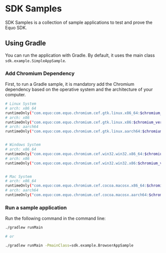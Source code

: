 # SDK Samples

SDK Samples is a collection of sample applications to test and prove the Equo SDK.

## Using Gradle

You can run the application with Gradle. By default, it uses the main class `sdk.example.SimpleAppSample`.

### Add Chromium Dependency

First, to run a Gradle sample, it is mandatory add the Chromium dependency based on the operative system and the architecture of your computer.

```sh
# Linux System
# arch: x86_64
runtimeOnly("com.equo:com.equo.chromium.cef.gtk.linux.x86_64:$chromium_version")
# arch: x86
runtimeOnly("com.equo:com.equo.chromium.cef.gtk.linux.x86:$chromium_version")
# arch: aarch64
runtimeOnly("com.equo:com.equo.chromium.cef.gtk.linux.aarch64:$chromium_version")


# Windows System
# arch: x86_64
runtimeOnly("com.equo:com.equo.chromium.cef.win32.win32.x86_64:$chromium_version")
# arch: x86
runtimeOnly("com.equo:com.equo.chromium.cef.win32.win32.x86:$chromium_version")


# Mac System
# arch: x86_64
runtimeOnly("com.equo:com.equo.chromium.cef.cocoa.macosx.x86_64:$chromium_version")
# arch: aarch64
runtimeOnly("com.equo:com.equo.chromium.cef.cocoa.macosx.aarch64:$chromium_version")
```

### Run a sample application

Run the following command in the command line:

```sh
./gradlew runMain

# or

./gradlew runMain -PmainClass=sdk.example.BrowserAppSample
```
